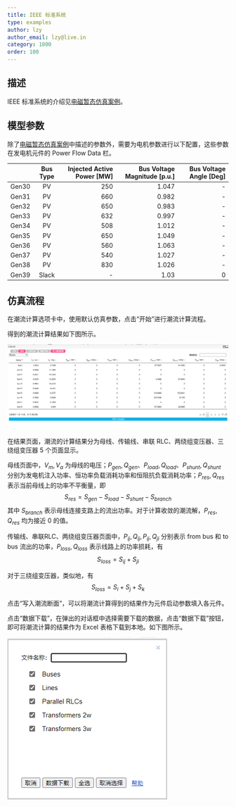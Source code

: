 ```yaml
---
title: IEEE 标准系统
type: examples
author: lzy
author_email: lzy@live.in
category: 1800
order: 100
---
```


## 描述

IEEE 标准系统的介绍见[电磁暂态仿真案例](IEEE39.html)。

## 模型参数

除了[电磁暂态仿真案例](IEEE39.html)中描述的参数外，需要为电机参数进行以下配置，这些参数在发电机元件的 Power Flow Data 栏。

|  | Bus Type | Injected Active Power [MW] | Bus Voltage Magnitude [p.u.] | Bus Voltage Angle [Deg] |
| :--- | :-: | --: | ----: | -: |
| Gen30 | PV | 250 | 1.047 | -  |
| Gen31 | PV | 660 | 0.982 | -  |
| Gen32 | PV | 650 | 0.983 | -  |
| Gen33 | PV | 632 | 0.997 | -  |
| Gen34 | PV | 508 | 1.012 | -  |
| Gen35 | PV | 650 | 1.049 | -  |
| Gen36 | PV | 560 | 1.063 | -  |
| Gen37 | PV | 540 | 1.027 | -  |
| Gen38 | PV | 830 | 1.026 | -  |
| Gen39 | Slack | - | 1.03 | 0  |

## 仿真流程

在潮流计算选项卡中，使用默认仿真参数，点击“开始”进行潮流计算流程。

得到的潮流计算结果如下图所示。

![仿真结果](./IEEE39PF/Results.png "IEEE 标准算例潮流计算结果")

在结果页面，潮流的计算结果分为母线、传输线、串联 RLC、两绕组变压器、三绕组变压器 5 个页面显示。

母线页面中，$V_m, V_a$ 为母线的电压；$P_{gen}, Q_{gen}$、$P_{load}, Q_{load}$、$P_{shunt}, Q_{shunt}$ 分别为发电机注入功率、恒功率负载消耗功率和恒阻抗负载消耗功率；$P_{res}, Q_{res}$ 表示当前母线上的功率不平衡量，即
$$S_{res} = S_{gen} - S_{load} - S_{shunt} - S_{branch}$$
其中 $S_{branch}$ 表示母线连接支路上的流出功率。对于计算收敛的潮流解，$P_{res}, Q_{res}$ 均为接近 0 的值。

传输线、串联RLC、两绕组变压器页面中，$P_{ij}, Q_{ij}, P_{ij}, Q_{ji}$ 分别表示 from bus 和 to bus 流出的功率，$P_{loss}, Q_{loss}$ 表示线路上的功率损耗，有 
$$S_{loss} = S_{ij} + S_{ji}$$

对于三绕组变压器，类似地，有 
$$S_{loss} = S_{i} + S_{j} + S_{k}$$

点击“写入潮流断面”，可以将潮流计算得到的结果作为元件启动参数填入各元件。

点击“数据下载”，在弹出的对话框中选择需要下载的数据，点击“数据下载”按钮，即可将潮流计算的结果作为 Excel 表格下载到本地。如下图所示。

![数据下载](./IEEE39PF/Download.png "“数据下载”对话框")


































